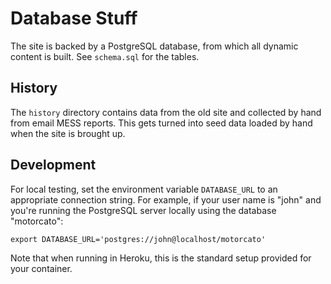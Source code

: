 # Database Stuff

The site is backed by a PostgreSQL database, from which all dynamic content is built. See `schema.sql` for the tables.

## History

The `history` directory contains data from the old site and collected by hand from email MESS reports. This gets turned
into seed data loaded by hand when the site is brought up.

## Development

For local testing, set the environment variable `DATABASE_URL` to an appropriate connection string. For example, if your
user name is "john" and you're running the PostgreSQL server locally using the database "motorcato":
```
export DATABASE_URL='postgres://john@localhost/motorcato'
```
Note that when running in Heroku, this is the standard setup provided for your container.
